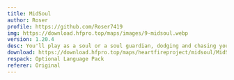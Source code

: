 ```yaml
---
title: MidSoul
author: Roser
profile: https://github.com/Roser7419
img: https://download.hfpro.top/maps/images/9-midsoul.webp
version: 1.20.4
desc: You'll play as a soul or a soul guardian, dodging and chasing your way to ultimate victory within the game!
download: https://download.hfpro.top/maps/heartfireproject/midsoul/MidSoul.zip
respack: Optional Language Pack
referer: Original
---
```

